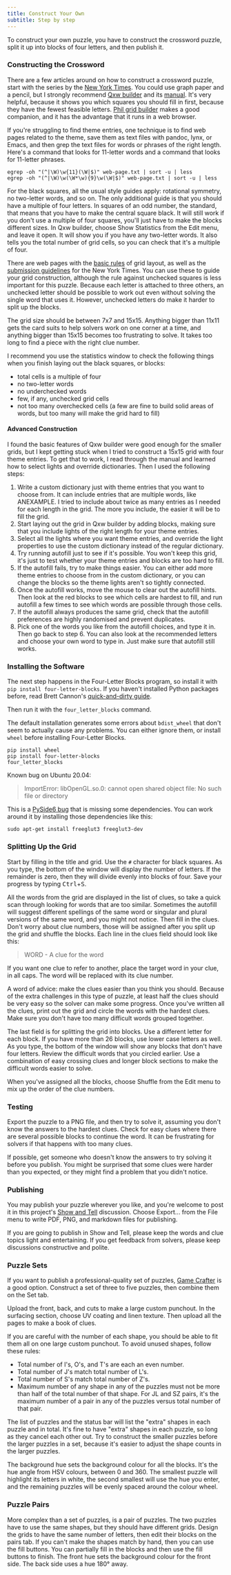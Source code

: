 ```yaml
---
title: Construct Your Own
subtitle: Step by step
---
```


To construct your own puzzle, you have to construct the crossword puzzle, split
it up into blocks of four letters, and then publish it.

### Constructing the Crossword
There are a few articles around on how to construct a crossword puzzle, start
with the series by the [New York Times]. You could use graph paper and a pencil,
but I strongly recommend [Qxw builder] and its [manual]. It's very helpful,
because it shows you which squares you should fill in first, because they have
the fewest feasible letters. [Phil grid builder] makes a good companion, and it
has the advantage that it runs in a web browser.

If you're struggling to find theme entries, one technique is to find web pages
related to the theme, save them as text files with pandoc, lynx, or Emacs, and
then grep the text files for words or phrases of the right length. Here's a
command that looks for 11-letter words and a command that looks for 11-letter
phrases.

    egrep -oh "(^|\W)\w{11}(\W|$)" web-page.txt | sort -u | less
    egrep -oh "(^|\W)\w(\W*\w){9}\w(\W|$)" web-page.txt | sort -u | less

For the black squares, all the usual style guides apply: rotational symmetry, no
two-letter words, and so on. The only additional guide is that you should have a
multiple of four letters. In squares of an odd number, the standard, that means
that you have to make the central square black. It will still work if you don't
use a multiple of four squares, you'll just have to make the blocks different
sizes. In Qxw builder, choose Show Statistics from the Edit menu, and leave it
open. It will show you if you have any two-letter words. It also tells you the
total number of grid cells, so you can check that it's a multiple of four.

There are web pages with the [basic rules] of grid layout, as well as the
[submission guidelines] for the New York Times. You can use these to guide your
grid construction, although the rule against unchecked squares is less important
for this puzzle. Because each letter is attached to three others, an unchecked
letter should be possible to work out even without solving the single word that
uses it. However, unchecked letters do make it harder to split up the blocks.

[basic rules]: https://www.cruciverb.com/index.php?action=ezportal;sa=page;p=21
[submission guidelines]: https://www.nytimes.com/article/submit-crossword-puzzles-the-new-york-times.html

The grid size should be between 7x7 and 15x15. Anything bigger than 11x11 gets
the card suits to help solvers work on one corner at a time, and anything
bigger than 15x15 becomes too frustrating to solve. It takes too long to find
a piece with the right clue number.

I recommend you use the statistics window to check the following things when you
finish laying out the black squares, or blocks:
* total cells is a multiple of four
* no two-letter words
* no underchecked words
* few, if any, unchecked grid cells
* not too many overchecked cells (a few are fine to build solid areas of words,
but too many will make the grid hard to fill)

#### Advanced Construction
I found the basic features of Qxw builder were good enough for the smaller
grids, but I kept getting stuck when I tried to construct a 15x15 grid with
four theme entries. To get that to work, I read through the manual and learned
how to select lights and override dictionaries. Then I used the following steps:

1. Write a custom dictionary just with theme entries that you want to choose
from. It can include entries that are multiple words, like ANEXAMPLE. I tried to
include about twice as many entries as I needed for each length in the grid.
The more you include, the easier it will be to fill the grid.
2. Start laying out the grid in Qxw builder by adding blocks, making sure that
you include lights of the right length for your theme entries.
3. Select all the lights where you want theme entries, and override the light
properties to use the custom dictionary instead of the regular dictionary.
4. Try running autofill just to see if it's possible. You won't keep this grid,
it's just to test whether your theme entries and blocks are too hard to fill.
5. If the autofill fails, try to make things easier. You can either add more
theme entries to choose from in the custom dictionary, or you can change the
blocks so the theme lights aren't so tightly connected.
6. Once the autofill works, move the mouse to clear out the autofill hints. Then
look at the red blocks to see which cells are hardest to fill, and run autofill
a few times to see which words are possible through those cells.
7. If the autofill always produces the same grid, check that the autofill
preferences are highly randomised and prevent duplicates.
8. Pick one of the words you like from the autofill choices, and type it in.
Then go back to step 6. You can also look at the recommended letters and choose
your own word to type in. Just make sure that autofill still works.

### Installing the Software
The next step happens in the Four-Letter Blocks program, so install it with
`pip install four-letter-blocks`. If you haven't installed Python packages
before, read Brett Cannon's [quick-and-dirty guide].

Then run it with the `four_letter_blocks` command.

The default installation generates some errors about `bdist_wheel` that don't
seem to actually cause any problems. You can either ignore them, or install
`wheel` before installing Four-Letter Blocks.

    pip install wheel
    pip install four-letter-blocks
    four_letter_blocks

Known bug on Ubuntu 20.04:

> ImportError: libOpenGL.so.0: cannot open shared object file: No such file or
> directory

This is a [PySide6 bug] that is missing some dependencies. You can work around
it by installing those dependencies like this:

    sudo apt-get install freeglut3 freeglut3-dev

### Splitting Up the Grid
Start by filling in the title
and grid. Use the `#` character for black squares. As you type, the bottom of
the window will display the number of letters. If the remainder is zero, then
they will divide evenly into blocks of four. Save your progress by typing
<kbd>Ctrl</kbd>+<kbd>S</kbd>.

All the words from the grid are displayed in the list of clues, so take a
quick scan through looking for words that are too similar. Sometimes the
autofill will suggest different spellings of the same word or singular and
plural versions of the same word, and you might not notice. Then fill in the
clues. Don't worry about clue numbers, those will be assigned after you split
up the grid and shuffle the blocks. Each line in the clues field should look
like this:

> WORD - A clue for the word

If you want one clue to refer to another, place the target word in your clue,
in all caps. The word will be replaced with its clue number.

A word of advice: make the clues easier than you think you should. Because of
the extra challenges in this type of puzzle, at least half the clues should be
very easy so the solver can make some progress. Once you've written all the
clues, print out the grid and circle the words with the hardest clues. Make
sure you don't have too many difficult words grouped together.

The last field is for splitting the grid into blocks. Use a different letter for
each block. If you have more than 26 blocks, use lower case letters as well. As
you type, the bottom of the window will show any blocks that don't have four
letters. Review the difficult words that you circled earlier. Use a combination
of easy crossing clues and longer block sections to make the difficult words
easier to solve.

When you've assigned all the blocks, choose Shuffle from the Edit menu to mix
up the order of the clue numbers.

### Testing
Export the puzzle to a PNG file, and then try to solve it, assuming you don't
know the answers to the hardest clues. Check for easy clues where there are
several possible blocks to continue the word. It can be frustrating for solvers
if that happens with too many clues.

If possible, get someone who doesn't know the answers to try solving it before
you publish. You might be surprised that some clues were harder than you
expected, or they might find a problem that you didn't notice.

### Publishing
You may publish your puzzle wherever you like, and you're welcome to post it
in this project's [Show and Tell] discussion. Choose Export... from the File
menu to write PDF, PNG, and markdown files for publishing.

If you are going to publish in Show and Tell, please keep the words and clue
topics light and entertaining. If you get feedback from solvers, please keep
discussions constructive and polite.

### Puzzle Sets
If you want to publish a professional-quality set of puzzles, [Game Crafter] is
a good option. Construct a set of three to five puzzles, then combine them on
the Set tab.

Upload the front, back, and cuts to make a large custom punchout. In the
surfacing section, choose UV coating and linen texture. Then upload all the
pages to make a book of clues.

If you are careful with the number of each shape, you should be able to fit them
all on one large custom punchout. To avoid unused shapes, follow these rules:

* Total number of I's, O's, and T's are each an even number.
* Total number of J's match total number of L's.
* Total number of S's match total number of Z's.
* Maximum number of any shape in any of the puzzles must not be more than half
  of the total number of that shape. For JL and SZ pairs, it's the maximum
  number of a pair in any of the puzzles versus total number of that pair.

The list of puzzles and the status bar will list the "extra" shapes in each
puzzle and in total. It's fine to have "extra" shapes in each puzzle, so long
as they cancel each other out. Try to construct the smaller puzzles before the
larger puzzles in a set, because it's easier to adjust the shape counts in the
larger puzzles.

The background hue sets the background colour for all the blocks. It's the hue
angle from HSV colours, between 0 and 360. The smallest puzzle will highlight
its letters in white, the second smallest will use the hue you enter, and the
remaining puzzles will be evenly spaced around the colour wheel.

### Puzzle Pairs
More complex than a set of puzzles, is a pair of puzzles. The two puzzles have
to use the same shapes, but they should have different grids. Design the grids
to have the same number of letters, then edit their blocks on the pairs tab.
If you can't make the shapes match by hand, then you can use the fill buttons.
You can partially fill in the blocks and then use the fill buttons to finish.
The front hue sets the background colour for the front side. The back side uses
a hue 180° away.

[New York Times]: https://www.nytimes.com/2018/09/14/crosswords/how-to-make-a-crossword-puzzle-the-series.html
[Qxw builder]: https://www.quinapalus.com/qxw.html
[manual]: https://www.quinapalus.com/qxw-guide-20200708.pdf
[Phil grid builder]: https://www.keiranking.com/apps/phil/
[quick-and-dirty guide]: https://snarky.ca/a-quick-and-dirty-guide-on-how-to-install-packages-for-python/
[PySide6 bug]: https://bugreports.qt.io/browse/PYSIDE-1547
[Show and Tell]: https://github.com/donkirkby/four-letter-blocks/discussions/categories/show-and-tell
[Game Crafter]: https://www.thegamecrafter.com/make/products/CustomLargePunchout
